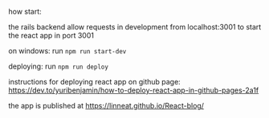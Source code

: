 how start:

the rails backend allow requests in development from localhost:3001
to start the react app in port 3001

on windows:
run `npm run start-dev`

deploying:
run `npm run deploy`

instructions for deploying react app on github page: https://dev.to/yuribenjamin/how-to-deploy-react-app-in-github-pages-2a1f

the app is published at 
https://linneat.github.io/React-blog/
